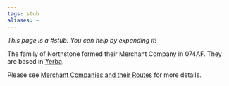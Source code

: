 ```yaml
---
tags: stub
aliases: ~
---
```


*This page is a #stub. You can help by expanding it!*

The family of Northstone formed their Merchant Company in 074AF. They are based in [Yerba](..\..\..\..\Places\Northeastern%20Central\Smaller%20than%20a%20feature\Yerba.md). 

Please see [Merchant Companies and their Routes](..\..\..\..\Tracking\Merchant%20Companies%20and%20their%20Routes.md) for more details.
